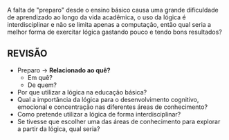 <p>
A falta de "preparo" desde o ensino básico causa uma grande dificuldade de aprendizado ao longo da vida acadêmica, o uso da lógica é interdisciplinar e não se limita apenas a computação, então qual seria a melhor forma de exercitar lógica gastando pouco e tendo bons resultados?
</p>

## **REVISÃO**

- Preparo -> **Relacionado ao quê?**
   - Em quê?
   - De quem?
- Por que utilizar a lógica na educação básica?
- Qual a importância da lógica para o desenvolvimento cognitivo, emocional e concentração nas diferentes áreas de conhecimento?
- Como pretende utilizar a lógica de forma interdisciplinar?
- Se tivesse que escolher uma das áreas de conhecimento para explorar a partir da lógica, qual seria?
